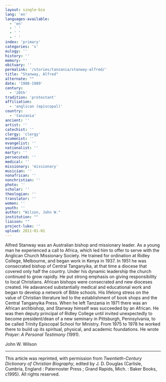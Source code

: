 ```yaml
---
layout: single-bio
lang: 'en'
languages-available:
  - 'en'
  - ' '
  - ' '
  - ' '
index: 'primary'
categories: 's'
eulogy: ''
history: ''
memory: ''
obituary: ''
permalink: '/stories/tanzania/stanway-alfred/'
title: "Stanway, Alfred"
alternate: ""
date: '1908-1989'
century:
  - '20th'
tradition: 'protestant'
affiliation:
  - 'anglican (episcopal)'
country:
  - 'tanzania'
ancient: ''
artist: ''
catechist: ''
clergy: 'clergy'
ecumenist: ''
evangelist: ''
nationalist: ''
martyr: ''
persecuted: ''
medical: ''
missionary: 'missionary'
musician: ''
nonafrican: ''
nonchristian: ''
photo: ''
scholar: ''
theologian: ''
translator: ''
women: ''
youth: ''
author: "Wilson, John W."
institution: ""
liaison: ""
project-luke: ''
upload: 2011-01-01
---
```




Alfred Stanway was an Australian bishop and missionary leader. As a young man he experienced a call to Africa, which led him to offer to serve with the Anglican Church Missionary Society. He trained for ordination at Ridley College, Melbourne, and began work in Kenya in 1937. In 1951 he was consecrated bishop of Central Tanganyika, at that time a diocese that covered only half the country. Under his dynamic leadership the church continued to grow rapidly. He put strong emphasis on giving responsibility to local Christians. African bishops were consecrated and new dioceses created. He adavanced substantially medical and educational work and began to develop a network of Bible schools. His lifelong stress on the value of Christian literature led to the establishment of book shops and the Central Tanganyika Press. When he left Tanzania in 1971 there was an African archbishop, and Stanway himself was succeeded by an African. He was then deputy principal of Ridley College until invited unexpectedly to become president/dean of a new seminary in Pittsburgh, Pennsylvania, to be called Trinity Episcopal School for Ministry. From 1975 to 1978 he worked there to build up its spiritual, physical, and academic foundations. He wrote *Prayer: A Personal Testimony* (1991).

John W. Wilson

---

This article was reprinted, with permission from *Twentieth-Century Dictionary of Christian Biography*, edited by J. D. Douglas
(Carlisle, Cumbria, England : Paternoster Press ; Grand Rapids, Mich. : Baker Books, c1995). All rights reserved.

